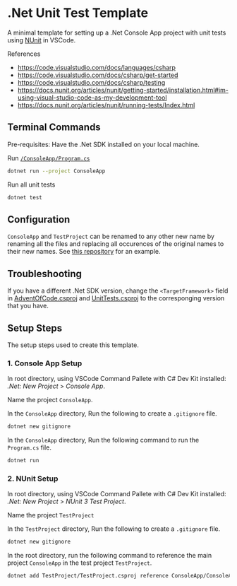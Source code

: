 # .Net Unit Test Template

A minimal template for setting up a .Net Console App project with unit tests using [NUnit](https://nunit.org/) in VSCode.

References

- <https://code.visualstudio.com/docs/languages/csharp>
- <https://code.visualstudio.com/docs/csharp/get-started>
- <https://code.visualstudio.com/docs/csharp/testing>
- <https://docs.nunit.org/articles/nunit/getting-started/installation.html#im-using-visual-studio-code-as-my-development-tool>
- <https://docs.nunit.org/articles/nunit/running-tests/Index.html>

## Terminal Commands

Pre-requisites: Have the .Net SDK installed on your local machine.

Run [`/ConsoleApp/Program.cs`](./ConsoleApp/Program.cs)

```bash
dotnet run --project ConsoleApp
```

Run all unit tests

```bash
dotnet test
```

## Configuration

`ConsoleApp` and `TestProject` can be renamed to any other new name by renaming all the files and replacing all occurences of the original names to their new names. See [this repository](https://github.com/gjtiquia/advent-of-code-2023) for an example.

## Troubleshooting

If you have a different .Net SDK version, change the `<TargetFramework>` field in [AdventOfCode.csproj](./AdventOfCode/AdventOfCode.csproj) and [UnitTests.csproj](./UnitTests/UnitTests.csproj) to the corresponging version that you have.

## Setup Steps

The setup steps used to create this template.

### 1. Console App Setup

In root directory, using VSCode Command Pallete with C# Dev Kit installed: _.Net: New Project_ > _Console App_.

Name the project `ConsoleApp`.

In the `ConsoleApp` directory, Run the following to create a `.gitignore` file.

```bash
dotnet new gitignore
```

In the `ConsoleApp` directory, Run the following command to run the `Program.cs` file.

```bash
dotnet run
```

### 2. NUnit Setup

In root directory, using VSCode Command Pallete with C# Dev Kit installed: _.Net: New Project_ > _NUnit 3 Test Project_.

Name the project `TestProject`

In the `TestProject` directory, Run the following to create a `.gitignore` file.

```bash
dotnet new gitignore
```

In the root directory, run the following command to reference the main project `ConsoleApp` in the test project `TestProject`.

```bash
dotnet add TestProject/TestProject.csproj reference ConsoleApp/ConsoleApp.csproj
```
